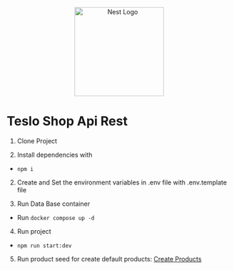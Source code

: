 <p align="center">
  <a href="http://nestjs.com/" target="blank"><img src="https://nestjs.com/img/logo-small.svg" width="200" alt="Nest Logo" /></a>
</p>

# Teslo Shop Api Rest

1. Clone Project

2. Install dependencies with 
- ```npm i```

2. Create and Set the environment variables in .env file with .env.template file

3. Run Data Base container
- Run ```docker compose up -d```

4. Run project
- ```npm run start:dev```

5. Run product seed for create default products: [Create Products](http://localhost:3000/api/seeds/products)